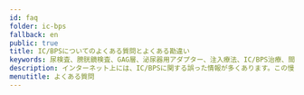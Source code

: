 ```yaml
---
id: faq
folder: ic-bps
fallback: en
public: true
title: IC/BPSについてのよくある質問とよくある勘違い
keywords: 尿検査、膀胱鏡検査、GAG層、泌尿器用アダプター、注入療法、IC/BPS治療、間質性膀胱炎、膀胱痛症候群、IC/BPS
description: インターネット上には、IC/BPSに関する誤った情報が多くあります。この慢性疾患について知っておくべき最も重要なことを集めました。
menutitle: よくある質問
---
```


